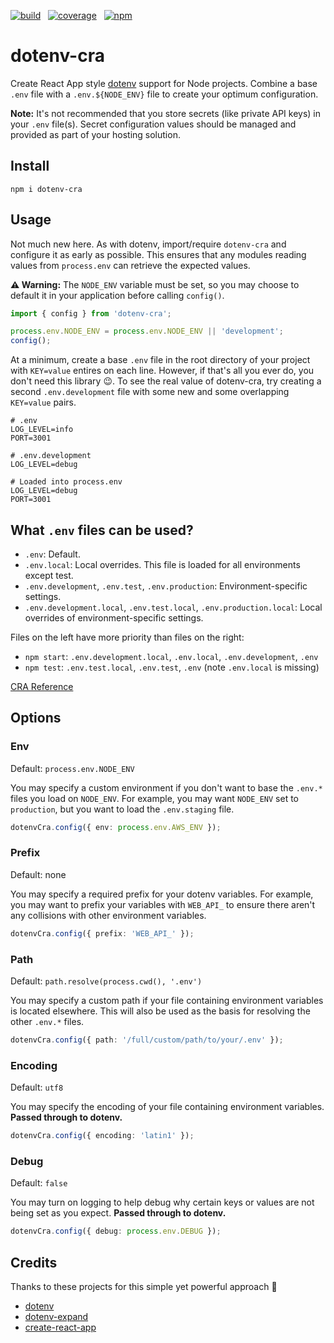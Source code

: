 [![build](https://img.shields.io/github/workflow/status/djdmbrwsk/dotenv-cra/Lint%2C%20build%2C%20test/master)](https://github.com/djdmbrwsk/dotenv-cra/actions?query=branch%3Amaster+workflow%3A%22Lint%2C+build%2C+test%22)
&nbsp;
[![coverage](https://img.shields.io/codecov/c/gh/djdmbrwsk/dotenv-cra)](https://codecov.io/gh/djdmbrwsk/dotenv-cra/branch/master)
&nbsp;
[![npm](https://img.shields.io/npm/v/dotenv-cra)](https://www.npmjs.com/package/dotenv-cra)

# dotenv-cra

Create React App style [dotenv](https://github.com/motdotla/dotenv) support for
Node projects. Combine a base `.env` file with a `.env.${NODE_ENV}` file to
create your optimum configuration.

**Note:** It's not recommended that you store secrets (like private API keys) in
your `.env` file(s). Secret configuration values should be managed and provided
as part of your hosting solution.

## Install

```
npm i dotenv-cra
```

## Usage

Not much new here. As with dotenv, import/require `dotenv-cra` and configure it
as early as possible. This ensures that any modules reading values from
`process.env` can retrieve the expected values.

**⚠️ Warning:** The `NODE_ENV` variable must be set, so you may choose to default it
in your application before calling `config()`.

```ts
import { config } from 'dotenv-cra';

process.env.NODE_ENV = process.env.NODE_ENV || 'development';
config();
```

At a minimum, create a base `.env` file in the root directory of your project
with `KEY=value` entires on each line. However, if that's all you ever do, you
don't need this library 😉. To see the real value of dotenv-cra, try creating a
second `.env.development` file with some new and some overlapping `KEY=value`
pairs.

```
# .env
LOG_LEVEL=info
PORT=3001

# .env.development
LOG_LEVEL=debug

# Loaded into process.env
LOG_LEVEL=debug
PORT=3001
```

## What `.env` files can be used?

- `.env`: Default.
- `.env.local`: Local overrides. This file is loaded for all environments except test.
- `.env.development`, `.env.test`, `.env.production`: Environment-specific settings.
- `.env.development.local`, `.env.test.local`, `.env.production.local`: Local overrides of environment-specific settings.

Files on the left have more priority than files on the right:

- `npm start`: `.env.development.local`, `.env.local`, `.env.development`, `.env`
- `npm test`: `.env.test.local`, `.env.test`, `.env` (note `.env.local` is missing)

[CRA Reference](https://create-react-app.dev/docs/adding-custom-environment-variables/#what-other-env-files-can-be-used)

## Options

### Env

Default: `process.env.NODE_ENV`

You may specify a custom environment if you don't want to base the `.env.*`
files you load on `NODE_ENV`. For example, you may want `NODE_ENV` set to
`production`, but you want to load the `.env.staging` file.

```ts
dotenvCra.config({ env: process.env.AWS_ENV });
```

### Prefix

Default: none

You may specify a required prefix for your dotenv variables. For example, you
may want to prefix your variables with `WEB_API_` to ensure there aren't any
collisions with other environment variables.

```ts
dotenvCra.config({ prefix: 'WEB_API_' });
```

### Path

Default: `path.resolve(process.cwd(), '.env')`

You may specify a custom path if your file containing environment variables is
located elsewhere. This will also be used as the basis for resolving the other
`.env.*` files.

```ts
dotenvCra.config({ path: '/full/custom/path/to/your/.env' });
```

### Encoding

Default: `utf8`

You may specify the encoding of your file containing environment variables.
**Passed through to dotenv.**

```ts
dotenvCra.config({ encoding: 'latin1' });
```

### Debug

Default: `false`

You may turn on logging to help debug why certain keys or values are not being
set as you expect. **Passed through to dotenv.**

```ts
dotenvCra.config({ debug: process.env.DEBUG });
```

## Credits

Thanks to these projects for this simple yet powerful approach 👏

- [dotenv](https://github.com/motdotla/dotenv)
- [dotenv-expand](https://github.com/motdotla/dotenv-expand)
- [create-react-app](https://github.com/facebook/create-react-app)
